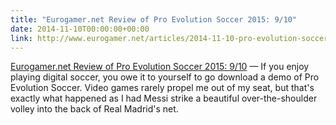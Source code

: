 ```yaml
---
title: "Eurogamer.net Review of Pro Evolution Soccer 2015: 9/10"
date: 2014-11-10T00:00:00+00:00
link: http://www.eurogamer.net/articles/2014-11-10-pro-evolution-soccer-2015-review
---
```

[Eurogamer.net Review of Pro Evolution Soccer 2015: 9/10](http://www.eurogamer.net/articles/2014-11-10-pro-evolution-soccer-2015-review) &mdash; 
 If you enjoy playing digital soccer, you owe it to yourself to go download a demo of Pro Evolution Soccer. Video games rarely propel me out of my seat, but that's exactly what happened as I had Messi strike a beautiful over-the-shoulder volley into the back of Real Madrid's net.  
